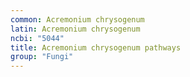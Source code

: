 ```yaml
---
common: Acremonium chrysogenum
latin: Acremonium chrysogenum
ncbi: "5044"
title: Acremonium chrysogenum pathways
group: "Fungi"
---
```


